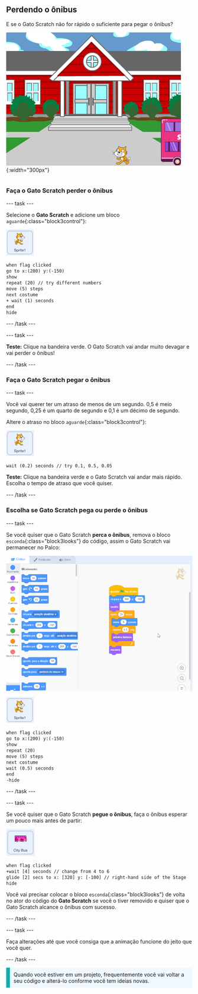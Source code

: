 ## Perdendo o ônibus

<div style="display: flex; flex-wrap: wrap">
<div style="flex-basis: 200px; flex-grow: 1; margin-right: 15px;">
E se o Gato Scratch não for rápido o suficiente para pegar o ônibus?
</div>
<div>

![O Gato Scratch perdendo o ônibus.](Images/cat-misses-bus.png){:width="300px"}

</div>
</div>

### Faça o Gato Scratch perder o ônibus

--- task ---

Selecione o **Gato Scratch** e adicione um bloco `aguarde`{:class="block3control"}:

![O ator do Gato Scratch.](images/scratch-cat-sprite.png)

```blocks3
when flag clicked
go to x:(200) y:(-150) 
show
repeat (20) // try different numbers
move (5) steps 
next costume 
+ wait (1) seconds
end
hide
```
--- /task ---

--- task ---

**Teste:** Clique na bandeira verde. O Gato Scratch vai andar muito devagar e vai perder o ônibus!

--- /task ---

### Faça o Gato Scratch pegar o ônibus

--- task ---

Você vai querer ter um atraso de menos de um segundo. 0,5 é meio segundo, 0,25 é um quarto de segundo e 0,1 é um décimo de segundo.

Altere o atraso no bloco `aguarde`{:class="block3control"}:

![O ator do Gato Scratch.](images/scratch-cat-sprite.png)

```blocks3
wait (0.2) seconds // try 0.1, 0.5, 0.05
```

**Teste:** Clique na bandeira verde e o Gato Scratch vai andar mais rápido. Escolha o tempo de atraso que você quiser.

--- /task ---

### Escolha se Gato Scratch pega ou perde o ônibus

--- task ---

Se você quiser que o Gato Scratch **perca o ônibus**, remova o bloco `esconda`{:class="block3looks"} do código, assim o Gato Scratch vai permanecer no Palco:

![Arrastando o bloco 'ocultar' do script na área Código para o menu Blocos para remover o bloco do script.](images/removing-blocks-at-script-ends.gif)

![O ator do Gato Scratch.](images/scratch-cat-sprite.png)

```blocks3
when flag clicked
go to x:(200) y:(-150) 
show
repeat (20) 
move (5) steps 
next costume
wait (0.5) seconds 
end
-hide
```
--- /task ---

--- task ---

Se você quiser que o Gato Scratch **pegue o ônibus**, faça o ônibus esperar um pouco mais antes de partir:

![O ator do Ônibus Cidade.](images/bus-sprite.png)

```blocks3
when flag clicked 
+wait [4] seconds // change from 4 to 6
glide [2] secs to x: [320] y: [-100] // right-hand side of the Stage
hide
```

Você vai precisar colocar o bloco `esconda`{:class="block3looks"} de volta no ator do código do **Gato Scratch** se você o tiver removido e quiser que o Gato Scratch alcance o ônibus com sucesso.

--- /task ---

--- task ---

Faça alterações até que você consiga que a animação funcione do jeito que você quer.

--- /task ---

<p style="border-left: solid; border-width:10px; border-color: #0faeb0; background-color: aliceblue; padding: 10px;">
Quando você estiver em um projeto, frequentemente você vai voltar a seu código e alterá-lo conforme você tem ideias novas. 
</p>



